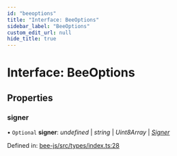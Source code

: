 ```yaml
---
id: "beeoptions"
title: "Interface: BeeOptions"
sidebar_label: "BeeOptions"
custom_edit_url: null
hide_title: true
---
```


# Interface: BeeOptions

## Properties

### signer

• `Optional` **signer**: *undefined* \| *string* \| *Uint8Array* \| [*Signer*](../types/signer.md)

Defined in: [bee-js/src/types/index.ts:28](https://github.com/ethersphere/bee-js/blob/0ac3a7d/src/types/index.ts#L28)

